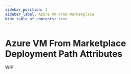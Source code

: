 ```yaml
---
sidebar_position: 3
sidebar_label: Azure VM From Marketplace
hide_table_of_contents: true
---
```


# Azure VM From Marketplace Deployment Path Attributes

WIP